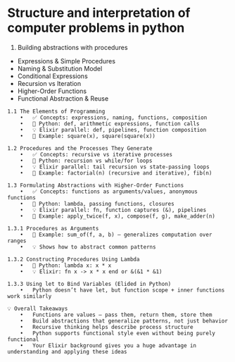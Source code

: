 # Structure and interpretation of computer problems in python

1. Building abstractions with procedures
  - Expressions & Simple Procedures
  - Naming & Substitution Model
  - Conditional Expressions
  - Recursion vs Iteration
  - Higher-Order Functions
  - Functional Abstraction & Reuse

```
1.1 The Elements of Programming
	•	✅ Concepts: expressions, naming, functions, composition
	•	🐍 Python: def, arithmetic expressions, function calls
	•	💡 Elixir parallel: def, pipelines, function composition
	•	🧪 Example: square(x), square(square(x))

1.2 Procedures and the Processes They Generate
	•	✅ Concepts: recursive vs iterative processes
	•	🐍 Python: recursion vs while/for loops
	•	💡 Elixir parallel: tail recursion vs state-passing loops
	•	🧪 Example: factorial(n) (recursive and iterative), fib(n)

1.3 Formulating Abstractions with Higher-Order Functions
	•	✅ Concepts: functions as arguments/values, anonymous functions
	•	🐍 Python: lambda, passing functions, closures
	•	💡 Elixir parallel: fn, function captures (&), pipelines
	•	🧪 Example: apply_twice(f, x), compose(f, g), make_adder(n)

1.3.1 Procedures as Arguments
	•	🧪 Example: sum_of(f, a, b) — generalizes computation over ranges
	•	💡 Shows how to abstract common patterns

1.3.2 Constructing Procedures Using Lambda
	•	🐍 Python: lambda x: x * x
	•	💡 Elixir: fn x -> x * x end or &(&1 * &1)

1.3.3 Using let to Bind Variables (Elided in Python)
	•	Python doesn’t have let, but function scope + inner functions work similarly

💡 Overall Takeaways
	•	Functions are values — pass them, return them, store them
	•	Build abstractions that generalize patterns, not just behavior
	•	Recursive thinking helps describe process structure
	•	Python supports functional style even without being purely functional
	•	Your Elixir background gives you a huge advantage in understanding and applying these ideas
```
